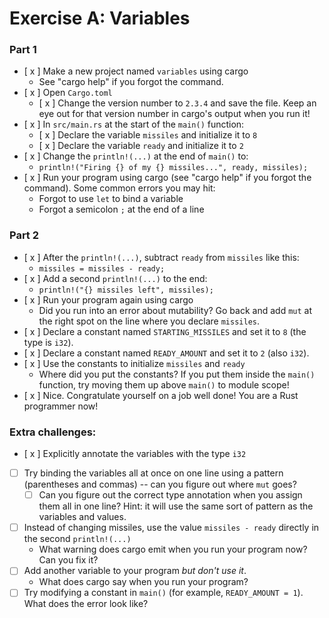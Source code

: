 # Exercise A: Variables

### Part 1
- [ x ] Make a new project named `variables` using cargo
  - See "cargo help" if you forgot the command.
- [ x ] Open `Cargo.toml`
  - [ x ] Change the version number to `2.3.4` and save the file.  Keep an eye out for that version number in cargo's output when you run it!
- [ x ] In `src/main.rs` at the start of the `main()` function:
  - [ x ] Declare the variable `missiles` and initialize it to `8`
  - [ x ] Declare the variable `ready` and initialize it to `2`
- [ x ] Change the `println!(...)` at the end of `main()` to:
  - `println!("Firing {} of my {} missiles...", ready, missiles);`
- [ x ] Run your program using cargo (see "cargo help" if you forgot the command).
  Some common errors you may hit:
  - Forgot to use `let` to bind a variable
  - Forgot a semicolon `;` at the end of a line

### Part 2

- [ x ] After the `println!(...)`, subtract `ready` from `missiles` like this:
  - `missiles = missiles - ready;`
- [ x ] Add a second `println!(...)` to the end:
  - `println!("{} missiles left", missiles);`
- [ x ] Run your program again using cargo
  - Did you run into an error about mutability? Go back and add `mut` at the right spot on the line where you declare `missiles`.
- [ x ] Declare a constant named `STARTING_MISSILES` and set it to `8` (the type is `i32`).
- [ x ] Declare a constant named `READY_AMOUNT` and set it to `2` (also `i32`).
- [ x ] Use the constants to initialize `missiles` and `ready`
  - Where did you put the constants?  If you put them inside the `main()` function, try moving them up above `main()` to module scope! 
- [ x ] Nice. Congratulate yourself on a job well done!  You are a Rust programmer now!

### Extra challenges:
- [ x ] Explicitly annotate the variables with the type `i32`
- [ ] Try binding the variables all at once on one line using a pattern (parentheses and commas) -- can you figure out where `mut` goes?
  - [ ] Can you figure out the correct type annotation when you assign them all in one line?  Hint: it will use the same sort of pattern as the variables and values.
- [ ] Instead of changing missiles, use the value `missiles - ready` directly in the second `println!(...)`
  - What warning does cargo emit when you run your program now? Can you fix it?
- [ ] Add another variable to your program *but don't use it*.
  - What does cargo say when you run your program?
- [ ] Try modifying a constant in `main()` (for example, `READY_AMOUNT = 1`). What does the error look like?
